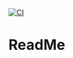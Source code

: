 [![CI](https://github.com/JacquesBurot/Webtech-Projekt/actions/workflows/tests.yml/badge.svg)](https://github.com/JacquesBurot/Webtech-Projekt/actions/workflows/tests.yml)

# ReadMe
